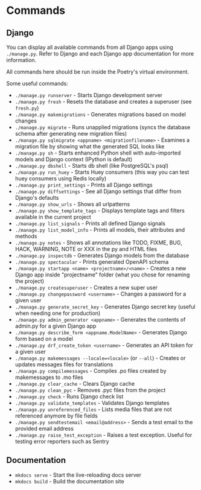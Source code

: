 # Commands

## Django

You can display all available commands from all Django apps using `./manage.py`. Refer
to Django and each Django app documentation for more information.

All commands here should be run inside the Poetry's virtual environment.

Some useful commands:

* `./manage.py runserver` - Starts Django development server
* `./manage.py fresh` - Resets the database and creates a superuser (see `fresh.py`)
* `./manage.py makemigrations` - Generates migrations based on model changes
* `./manage.py migrate` - Runs unapplied migrations (syncs the database schema after generating new migration files)
* `./manage.py sqlmigrate <appname> <migrationfilename>` - Examines a migration file by showing what the generated SQL looks like
* `./manage.py sh` - Starts enhanced Python shell with auto-imported models and Django context (IPython is default)
* `./manage.py dbshell` - Starts db shell (like PostgreSQL's psql)
* `./manage.py run_huey` - Starts Huey consumers (this way you can test huey consumers using Redis locally)
* `./manage.py print_settings` - Prints all Django settings
* `./manage.py diffsettings` - See all Django settings that differ from Django's defaults
* `./manage.py show_urls` - Shows all urlpatterns
* `./manage.py show_template_tags` - Displays template tags and filters available in the current project
* `./manage.py list_signals` - Prints all defined Django signals
* `./manage.py list_model_info` - Prints all models, their attributes and methods
* `./manage.py notes` - Shows all annotations like TODO, FIXME, BUG, HACK, WARNING, NOTE or XXX in the py and HTML files
* `./manage.py inspectdb` - Generates Django models from the database
* `./manage.py spectacular` - Prints generated OpenAPI schema
* `./manage.py startapp <name> <projectname>/<name>` - Creates a new Django app inside "projectname" folder (what you chose for renaming the project)
* `./manage.py createsuperuser` - Creates a new super user
* `./manage.py changepassword <username>` - Changes a password for a given user
* `./manage.py generate_secret_key` - Generates Django secret key (useful when needing one for production)
* `./manage.py admin_generator <appname>` - Generates the contents of admin.py for a given Django app
* `./manage.py describe_form <appname.ModelName>` - Generates Django form based on a model
* `./manage.py drf_create_token <username>` - Generates an API token for a given user
* `./manage.py makemessages --locale=<locale>` (or `--all`) - Creates or updates messages files for translations
* `./manage.py compilemessages` - Compiles .po files created by makemessages to .mo files
* `./manage.py clear_cache` - Clears Django cache
* `./manage.py clean_pyc` - Removes .pyc files from the project
* `./manage.py check` - Runs Django check list
* `./manage.py validate_templates` - Validates Django templates
* `./manage.py unreferenced_files` - Lists media files that are not referenced anymore by file fields
* `./manage.py sendtestemail <email@address>` - Sends a test email to the provided email address
* `./manage.py raise_test_exception` - Raises a test exception. Useful for testing error reporters such as Sentry

## Documentation

* `mkdocs serve` - Start the live-reloading docs server
* `mkdocs build` - Build the documentation site

